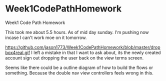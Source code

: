 # Week1CodePathHomework
Week1 Code Path Homework

This took me about 5.5 hours. As of mid day sunday. I'm pushing now incase I can't work moe on it tomorrow. 

 
https://github.com/jason1773/Week1CodePathHomework/blob/master/dropbox4real.gif
I left a mistake in that I want to ask about, its the newly created account sign out dropping the user back on the view terms screen.

Seems like there could be a outline diagram of how to build the flows or something. Because the double nav view controllers feels wrong in this. 

